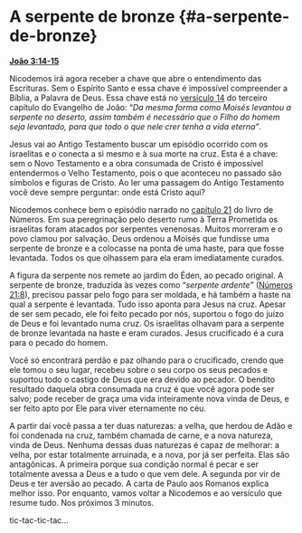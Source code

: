 # A serpente de bronze {#a-serpente-de-bronze}

[**João 3:14-15**](http://bibliaonline.com.br/acf/jo/3/14-15)

Nicodemos irá agora receber a chave que abre o entendimento das Escrituras. Sem o Espírito Santo e essa chave é impossível compreender a Bíblia, a Palavra de Deus. Essa chave está no [versículo 14](http://bibliaonline.com.br/acf/jo/3/14) do terceiro capítulo do Evangelho de João: “_Da mesma forma como Moisés levantou a serpente no deserto, assim também é necessário que o Filho do homem seja levantado, para que todo o que nele crer tenha a vida eterna”_.

Jesus vai ao Antigo Testamento buscar um episódio ocorrido com os israelitas e o conecta a si mesmo e à sua morte na cruz. Esta é a chave: sem o Novo Testamento e a obra consumada de Cristo é impossível entendermos o Velho Testamento, pois o que aconteceu no passado são símbolos e figuras de Cristo. Ao ler uma passagem do Antigo Testamento você deve sempre perguntar: onde está Cristo aqui?

Nicodemos conhece bem o episódio narrado no [capítulo 21](http://bibliaonline.com.br/acf/nm/21) do livro de Números. Em sua peregrinação pelo deserto rumo à Terra Prometida os israelitas foram atacados por serpentes venenosas. Muitos morreram e o povo clamou por salvação. Deus ordenou a Moisés que fundisse uma serpente de bronze e a colocasse na ponta de uma haste, para que fosse levantada. Todos os que olhassem para ela eram imediatamente curados.

A figura da serpente nos remete ao jardim do Éden, ao pecado original. A serpente de bronze, traduzida às vezes como “_serpente ardente”_ ([Números 21:8](http://bibliaonline.com.br/acf/nm/21/8)), precisou passar pelo fogo para ser moldada, e há também a haste na qual a serpente é levantada. Tudo isso aponta para Jesus na cruz. Apesar de ser sem pecado, ele foi feito pecado por nós, suportou o fogo do juízo de Deus e foi levantado numa cruz. Os israelitas olhavam para a serpente de bronze levantada na haste e eram curados. Jesus crucificado é a cura para o pecado do homem.

Você só encontrará perdão e paz olhando para o crucificado, crendo que ele tomou o seu lugar, recebeu sobre o seu corpo os seus pecados e suportou todo o castigo de Deus que era devido ao pecador. O bendito resultado daquela obra consumada na cruz é que você agora pode ser salvo; pode receber de graça uma vida inteiramente nova vinda de Deus, e ser feito apto por Ele para viver eternamente no céu.

A partir daí você passa a ter duas naturezas: a velha, que herdou de Adão e foi condenada na cruz, também chamada de carne, e a nova natureza, vinda de Deus. Nenhuma dessas duas naturezas é capaz de melhorar: a velha, por estar totalmente arruinada, e a nova, por já ser perfeita. Elas são antagônicas. A primeira porque sua condição normal é pecar e ser totalmente avessa a Deus e a tudo o que vem dele. A segunda por vir de Deus e ter aversão ao pecado. A carta de Paulo aos Romanos explica melhor isso. Por enquanto, vamos voltar a Nicodemos e ao versículo que resume tudo. Nos próximos 3 minutos.

tic-tac-tic-tac...
